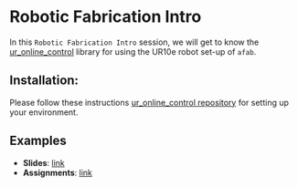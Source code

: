 # Robotic Fabrication Intro

In this `Robotic Fabrication Intro` session, we will get to know the [ur_online_control](https://github.com/augmentedfabricationlab/ur_online_control) library for using the UR10e robot set-up of `afab`.

## Installation:

Please follow these instructions 
[ur_online_control repository](https://github.com/augmentedfabricationlab/ur_online_control) 
for setting up your environment.

## Examples

* **Slides**: [link](https://docs.google.com/presentation/d/19nUD1BtVVD-lCfMlRHDrsk5dOtg0pKxJBh61wjs6fZQ/edit?usp=sharing)
* **Assignments**: [link](assignments/README.md)

